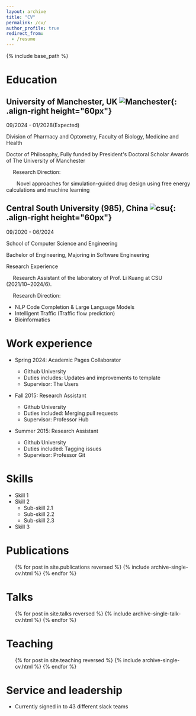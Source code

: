 ```yaml
---
layout: archive
title: "CV"
permalink: /cv/
author_profile: true
redirect_from:
  - /resume
---
```


{% include base_path %}

Education
======
## University of Manchester, UK ![Manchester](https://leannetn.github.io/academicpage/images/manchester.png){: .align-right height="60px"}
09/2024 - 01/2028(Expected)

Division of Pharmacy and Optometry, Faculty of Biology, Medicine and Health

Doctor of Philosophy, Fully funded by President's Doctoral Scholar Awards of The University of Manchester

&emsp; Research Direction:

&emsp;&emsp;Novel approaches for simulation-guided drug design using free energy calculations and machine learning

## Central South University (985), China ![csu](https://leannetn.github.io/academicpage/images/csu.png){: .align-right height="60px"}
09/2020 - 06/2024

School of Computer Science and Engineering

Bachelor of Engineering, Majoring in Software Engineering

Research Experience

&emsp; Research Assistant of the laboratory of Prof. Li Kuang at CSU (2021/10~2024/6).

&emsp; Research Direction:

- NLP Code Completion & Large Language Models
- Intelligent Traffic (Traffic flow prediction)
- Bioinformatics

Work experience
======
* Spring 2024: Academic Pages Collaborator
  * Github University
  * Duties includes: Updates and improvements to template
  * Supervisor: The Users

* Fall 2015: Research Assistant
  * Github University
  * Duties included: Merging pull requests
  * Supervisor: Professor Hub

* Summer 2015: Research Assistant
  * Github University
  * Duties included: Tagging issues
  * Supervisor: Professor Git
  
Skills
======
* Skill 1
* Skill 2
  * Sub-skill 2.1
  * Sub-skill 2.2
  * Sub-skill 2.3
* Skill 3

Publications
======
  <ul>{% for post in site.publications reversed %}
    {% include archive-single-cv.html %}
  {% endfor %}</ul>
  
Talks
======
  <ul>{% for post in site.talks reversed %}
    {% include archive-single-talk-cv.html  %}
  {% endfor %}</ul>
  
Teaching
======
  <ul>{% for post in site.teaching reversed %}
    {% include archive-single-cv.html %}
  {% endfor %}</ul>
  
Service and leadership
======
* Currently signed in to 43 different slack teams
